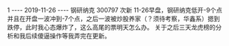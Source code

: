 1 ---- 2019-11-26 ---- 钢研纳克 300797 次新
    11-26早盘，钢研纳克低开-9个点并且在开盘一波冲到-7个点，之后一波被炒股养家（？须待考察，华鑫系）摁到跌停，此时我心态爆炸了，这么高尾的票明天怎么办。
    关于之后三天龙虎榜的分析和我后续傻逼操作等我弄完在更新。